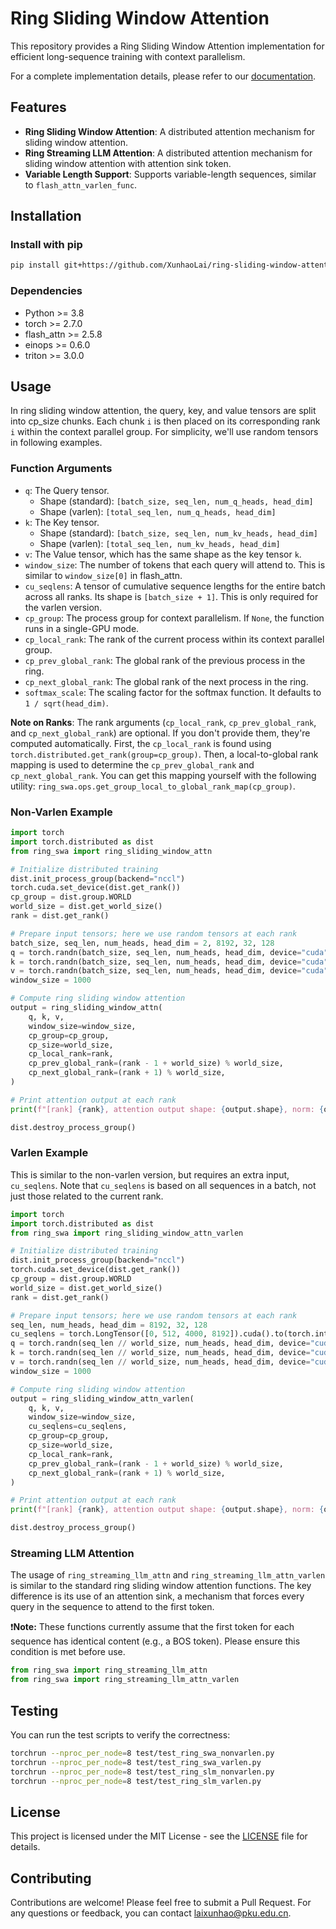# Ring Sliding Window Attention

This repository provides a Ring Sliding Window Attention implementation for efficient long-sequence training with context parallelism.

For a complete implementation details, please refer to our [documentation](docs/implementation_details.md).


## Features

  - **Ring Sliding Window Attention**: A distributed attention mechanism for sliding window attention.
  - **Ring Streaming LLM Attention**: A distributed attention mechanism for sliding window attention with attention sink token.
  - **Variable Length Support**: Supports variable-length sequences, similar to `flash_attn_varlen_func`.

## Installation

### Install with pip

```bash
pip install git+https://github.com/XunhaoLai/ring-sliding-window-attention.git
```

### Dependencies

  - Python \>= 3.8
  - torch \>= 2.7.0
  - flash\_attn \>= 2.5.8
  - einops \>= 0.6.0
  - triton \>= 3.0.0

## Usage

In ring sliding window attention, the query, key, and value tensors are split into cp_size chunks. Each chunk `i` is then placed on its corresponding rank `i` within the context parallel group. For simplicity, we'll use random tensors in following examples.

### Function Arguments

* `q`: The Query tensor.
    * Shape (standard): `[batch_size, seq_len, num_q_heads, head_dim]`
    * Shape (varlen): `[total_seq_len, num_q_heads, head_dim]`
* `k`: The Key tensor.
    * Shape (standard): `[batch_size, seq_len, num_kv_heads, head_dim]`
    * Shape (varlen): `[total_seq_len, num_kv_heads, head_dim]`
* `v`: The Value tensor, which has the same shape as the key tensor `k`.
* `window_size`: The number of tokens that each query will attend to. This is similar to `window_size[0]` in flash_attn.
* `cu_seqlens`: A tensor of cumulative sequence lengths for the entire batch across all ranks. Its shape is `[batch_size + 1]`. This is only required for the varlen version.
* `cp_group`: The process group for context parallelism. If `None`, the function runs in a single-GPU mode.
* `cp_local_rank`: The rank of the current process within its context parallel group.
* `cp_prev_global_rank`: The global rank of the previous process in the ring.
* `cp_next_global_rank`: The global rank of the next process in the ring.
* `softmax_scale`: The scaling factor for the softmax function. It defaults to `1 / sqrt(head_dim)`.

**Note on Ranks**: The rank arguments (`cp_local_rank`, `cp_prev_global_rank`, and `cp_next_global_rank`) are optional. If you don't provide them, they're computed automatically. First, the `cp_local_rank` is found using `torch.distributed.get_rank(group=cp_group)`. Then, a local-to-global rank mapping is used to determine the `cp_prev_global_rank` and `cp_next_global_rank`.
You can get this mapping yourself with the following utility: `ring_swa.ops.get_group_local_to_global_rank_map(cp_group)`.


### Non-Varlen Example

```python
import torch
import torch.distributed as dist
from ring_swa import ring_sliding_window_attn

# Initialize distributed training
dist.init_process_group(backend="nccl")
torch.cuda.set_device(dist.get_rank())
cp_group = dist.group.WORLD
world_size = dist.get_world_size()
rank = dist.get_rank()

# Prepare input tensors; here we use random tensors at each rank
batch_size, seq_len, num_heads, head_dim = 2, 8192, 32, 128
q = torch.randn(batch_size, seq_len, num_heads, head_dim, device="cuda", dtype=torch.bfloat16)
k = torch.randn(batch_size, seq_len, num_heads, head_dim, device="cuda", dtype=torch.bfloat16)
v = torch.randn(batch_size, seq_len, num_heads, head_dim, device="cuda", dtype=torch.bfloat16)
window_size = 1000

# Compute ring sliding window attention
output = ring_sliding_window_attn(
    q, k, v,
    window_size=window_size,
    cp_group=cp_group,
    cp_size=world_size,
    cp_local_rank=rank,
    cp_prev_global_rank=(rank - 1 + world_size) % world_size,
    cp_next_global_rank=(rank + 1) % world_size,
)

# Print attention output at each rank
print(f"[rank] {rank}, attention output shape: {output.shape}, norm: {output.norm()}")

dist.destroy_process_group()
```

### Varlen Example

This is similar to the non-varlen version, but requires an extra input, `cu_seqlens`. Note that `cu_seqlens` is based on all sequences in a batch, not just those related to the current rank.

```python
import torch
import torch.distributed as dist
from ring_swa import ring_sliding_window_attn_varlen

# Initialize distributed training
dist.init_process_group(backend="nccl")
torch.cuda.set_device(dist.get_rank())
cp_group = dist.group.WORLD
world_size = dist.get_world_size()
rank = dist.get_rank()

# Prepare input tensors; here we use random tensors at each rank
seq_len, num_heads, head_dim = 8192, 32, 128
cu_seqlens = torch.LongTensor([0, 512, 4000, 8192]).cuda().to(torch.int32)
q = torch.randn(seq_len // world_size, num_heads, head_dim, device="cuda", dtype=torch.bfloat16)
k = torch.randn(seq_len // world_size, num_heads, head_dim, device="cuda", dtype=torch.bfloat16)
v = torch.randn(seq_len // world_size, num_heads, head_dim, device="cuda", dtype=torch.bfloat16)
window_size = 1000

# Compute ring sliding window attention
output = ring_sliding_window_attn_varlen(
    q, k, v,
    window_size=window_size,
    cu_seqlens=cu_seqlens,
    cp_group=cp_group,
    cp_size=world_size,
    cp_local_rank=rank,
    cp_prev_global_rank=(rank - 1 + world_size) % world_size,
    cp_next_global_rank=(rank + 1) % world_size,
)

# Print attention output at each rank
print(f"[rank] {rank}, attention output shape: {output.shape}, norm: {output.norm()}")

dist.destroy_process_group()
```

### Streaming LLM Attention

The usage of `ring_streaming_llm_attn` and `ring_streaming_llm_attn_varlen` is similar to the standard ring sliding window attention functions. 
The key difference is its use of an attention sink, a mechanism that forces every query in the sequence to attend to the first token.

❗️**Note:** These functions currently assume that the first token for each sequence has identical content (e.g., a BOS token). Please ensure this condition is met before use.

```python
from ring_swa import ring_streaming_llm_attn
from ring_swa import ring_streaming_llm_attn_varlen
```

## Testing

You can run the test scripts to verify the correctness:

```bash
torchrun --nproc_per_node=8 test/test_ring_swa_nonvarlen.py
torchrun --nproc_per_node=8 test/test_ring_swa_varlen.py
torchrun --nproc_per_node=8 test/test_ring_slm_nonvarlen.py
torchrun --nproc_per_node=8 test/test_ring_slm_varlen.py
```

## License

This project is licensed under the MIT License - see the [LICENSE](LICENSE) file for details.

## Contributing

Contributions are welcome! Please feel free to submit a Pull Request. For any questions or feedback, you can contact laixunhao@pku.edu.cn.
